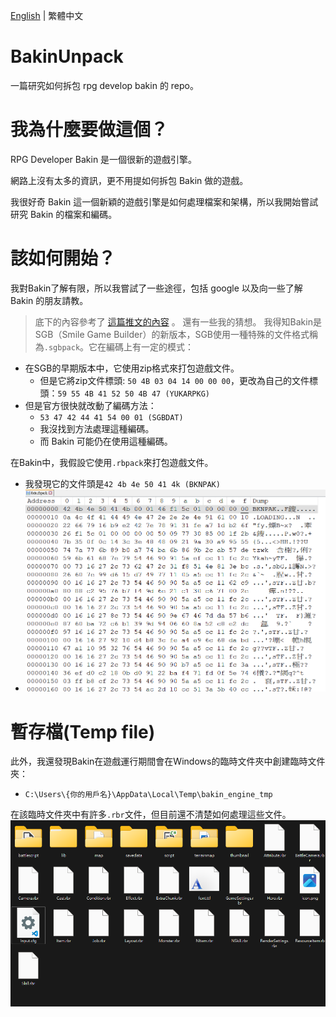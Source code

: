[English](README.md) | 繁體中文
# BakinUnpack
一篇研究如何拆包 rpg develop bakin 的 repo。

# 我為什麼要做這個？
RPG Developer Bakin 是一個很新的遊戲引擎。

網路上沒有太多的資訊，更不用提如何拆包 Bakin 做的遊戲。

我很好奇 Bakin 這一個新穎的遊戲引擎是如何處理檔案和架構，所以我開始嘗試研究 Bakin 的檔案和編碼。

# 該如何開始？
我對Bakin了解有限，所以我嘗試了一些途徑，包括 google 以及向一些了解 Bakin 的朋友請教。

> 底下的內容參考了 [這篇推文的內容](https://twitter.com/KerokeroCoder/status/1120027976320421888) 。
> 還有一些我的猜想。
我得知Bakin是SGB（Smile Game Builder）的新版本，SGB使用一種特殊的文件格式稱為```.sgbpack```。它在編碼上有一定的模式：
* 在SGB的早期版本中，它使用zip格式來打包遊戲文件。
  * 但是它將zip文件標頭: ```50 4B 03 04 14 00 00 00```，更改為自己的文件標頭：```59 55 4B 41 52 50 4B 47 (YUKARPKG)```
* 但是官方很快就改動了編碼方法：
  * ```53 47 42 44 41 54 00 01 (SGBDAT)```
  * 我沒找到方法處理這種編碼。
  * 而 Bakin 可能仍在使用這種編碼。

在Bakin中，我假設它使用```.rbpack```來打包遊戲文件。
* 我發現它的文件頭是```42 4b 4e 50 41 4k (BKNPAK)```
* ![rbpack_hex](image/rbpack_hex.png)

# 暫存檔(Temp file)
此外，我還發現Bakin在遊戲運行期間會在Windows的臨時文件夾中創建臨時文件夾：
* ```C:\Users\{你的用戶名}\AppData\Local\Temp\bakin_engine_tmp```

在該臨時文件夾中有許多```.rbr```文件，但目前還不清楚如何處理這些文件。
![temp_files](image/temp_files.png)
